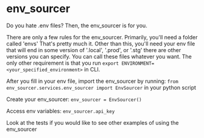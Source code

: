 # env_sourcer

Do you hate .env files? Then, the env_sourcer is for you.

There are only a few rules for the env_sourcer. Primarily, you'll need a folder called 'envs'
That's pretty much it. Other than this, you'll need your env file that will end in some version of '.local', '.prod', or '.stg' there are other versions you can specify. You can call these files whatever you want. The only other requirement is that you run `export ENVIRONMENT=<your_specified_environment>` in CLI.

After you fill in your env file, import the env_sourcer by running:
`from env_sourcer.services.env_sourcer import EnvSourcer`
in your python script

Create your env_sourcer: `env_sourcer = EnvSourcer()`

Access env variables: `env_sourcer.api_key`

Look at the tests if you would like to see other examples of using the env_sourcer
